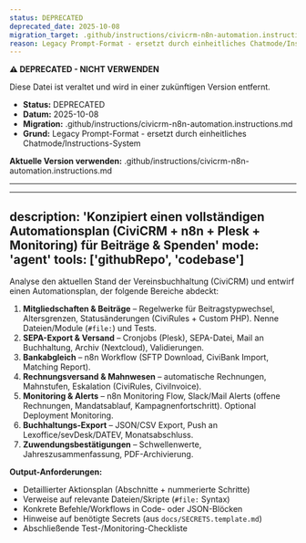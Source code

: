 ```yaml
---
status: DEPRECATED
deprecated_date: 2025-10-08
migration_target: .github/instructions/civicrm-n8n-automation.instructions.md
reason: Legacy Prompt-Format - ersetzt durch einheitliches Chatmode/Instructions-System
---
```


**⚠️ DEPRECATED - NICHT VERWENDEN**

Diese Datei ist veraltet und wird in einer zukünftigen Version entfernt.

- **Status:** DEPRECATED
- **Datum:** 2025-10-08
- **Migration:** .github/instructions/civicrm-n8n-automation.instructions.md
- **Grund:** Legacy Prompt-Format - ersetzt durch einheitliches Chatmode/Instructions-System

**Aktuelle Version verwenden:** .github/instructions/civicrm-n8n-automation.instructions.md

---

---
description: 'Konzipiert einen vollständigen Automationsplan (CiviCRM + n8n + Plesk + Monitoring) für Beiträge & Spenden'
mode: 'agent'
tools: ['githubRepo', 'codebase']
---

Analyse den aktuellen Stand der Vereinsbuchhaltung (CiviCRM) und entwirf einen Automationsplan, der folgende Bereiche abdeckt:

1. **Mitgliedschaften & Beiträge** – Regelwerke für Beitragstypwechsel, Altersgrenzen, Statusänderungen (CiviRules + Custom PHP). Nenne Dateien/Module (`#file:`) und Tests.
2. **SEPA-Export & Versand** – Cronjobs (Plesk), SEPA-Datei, Mail an Buchhaltung, Archiv (Nextcloud), Validierungen.
3. **Bankabgleich** – n8n Workflow (SFTP Download, CiviBank Import, Matching Report).
4. **Rechnungsversand & Mahnwesen** – automatische Rechnungen, Mahnstufen, Eskalation (CiviRules, CiviInvoice).
5. **Monitoring & Alerts** – n8n Monitoring Flow, Slack/Mail Alerts (offene Rechnungen, Mandatsablauf, Kampagnenfortschritt). Optional Deployment Monitoring.
6. **Buchhaltungs-Export** – JSON/CSV Export, Push an Lexoffice/sevDesk/DATEV, Monatsabschluss.
7. **Zuwendungsbestätigungen** – Schwellenwerte, Jahreszusammenfassung, PDF-Archivierung.

**Output-Anforderungen:**
- Detaillierter Aktionsplan (Abschnitte + nummerierte Schritte)
- Verweise auf relevante Dateien/Skripte (`#file:` Syntax)
- Konkrete Befehle/Workflows in Code- oder JSON-Blöcken
- Hinweise auf benötigte Secrets (aus `docs/SECRETS.template.md`)
- Abschließende Test-/Monitoring-Checkliste
